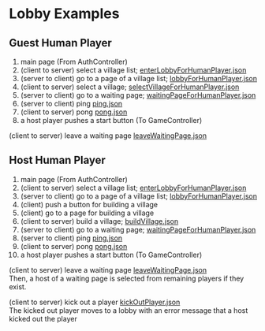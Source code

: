 # Lobby Examples

## Guest Human Player

1. main page (From AuthController)
1. (client to server) select a village list; [enterLobbyForHumanPlayer.json](https://werewolf.world/example/0.2/enterLobbyForHumanPlayer.json)
1. (server to client) go to a page of a village list; [lobbyForHumanPlayer.json](https://werewolf.world/example/0.2/lobbyForHumanPlayer.json)
1. (client to server) select a village; [selectVillageForHumanPlayer.json](https://werewolf.world/example/0.2/selectVillageForHumanPlayer.json)
1. (server to client) go to a waiting page; [waitingPageForHumanPlayer.json](https://werewolf.world/example/0.2/waitingPageForHumanPlayer.json)
1. (server to client) ping [ping.json](https://werewolf.world/example/0.2/ping.json)
1. (client to server) pong [pong.json](https://werewolf.world/example/0.2/pong.json)
1. a host player pushes a start button (To GameController)

(client to server) leave a waiting page [leaveWaitingPage.json](https://werewolf.world/example/0.2/leaveWaitingPage.json)

## Host Human Player

1. main page (From AuthController)
1. (client to server) select a village list; [enterLobbyForHumanPlayer.json](https://werewolf.world/example/0.2/enterLobbyForHumanPlayer.json)
1. (server to client) go to a page of a village list; [lobbyForHumanPlayer.json](https://werewolf.world/example/0.2/lobbyForHumanPlayer.json)
1. (client) push a button for building a village
1. (client) go to a page for building a village
1. (client to server) build a village; [buildVillage.json](https://werewolf.world/example/0.2/buildVillage.json)
1. (server to client) go to a waiting page; [waitingPageForHumanPlayer.json](https://werewolf.world/example/0.2/waitingPageForHumanPlayer.json)
1. (server to client) ping [ping.json](https://werewolf.world/example/0.2/ping.json)
1. (client to server) pong [pong.json](https://werewolf.world/example/0.2/pong.json)
1. a host player pushes a start button (To GameController)

(client to server) leave a waiting page [leaveWaitingPage.json](https://werewolf.world/example/0.2/leaveWaitingPage.json)  
Then, a host of a waiting page is selected from remaining players if they exist.

(client to server) kick out a player [kickOutPlayer.json](https://werewolf.world/example/0.2/kickOutPlayer.json)  
The kicked out player moves to a lobby with an error message that a host kicked out the player
